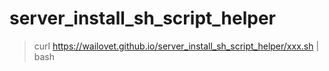 # server_install_sh_script_helper

>curl https://wailovet.github.io/server_install_sh_script_helper/xxx.sh | bash